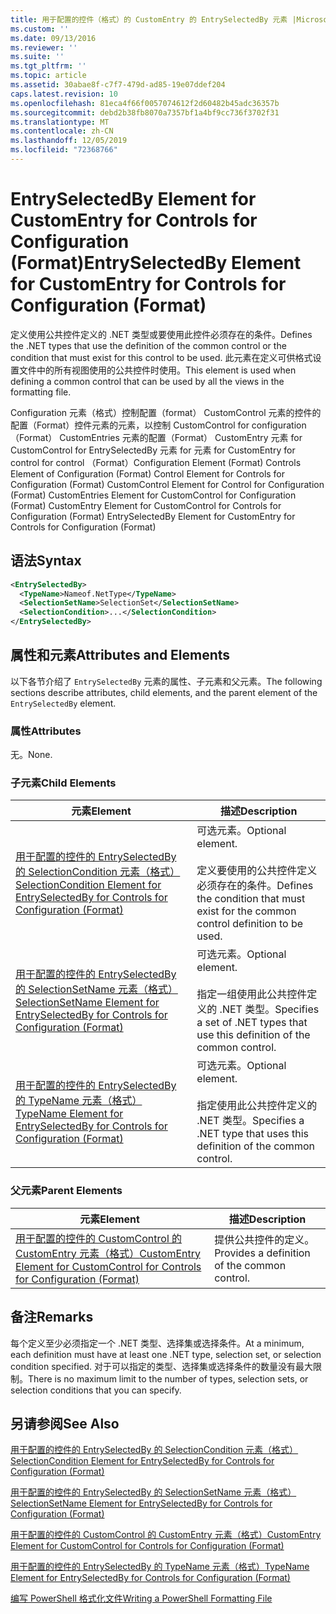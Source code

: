 ```yaml
---
title: 用于配置的控件（格式）的 CustomEntry 的 EntrySelectedBy 元素 |Microsoft Docs
ms.custom: ''
ms.date: 09/13/2016
ms.reviewer: ''
ms.suite: ''
ms.tgt_pltfrm: ''
ms.topic: article
ms.assetid: 30abae8f-c7f7-479d-ad85-19e07ddef204
caps.latest.revision: 10
ms.openlocfilehash: 81eca4f66f0057074612f2d60482b45adc36357b
ms.sourcegitcommit: debd2b38fb8070a7357bf1a4bf9cc736f3702f31
ms.translationtype: MT
ms.contentlocale: zh-CN
ms.lasthandoff: 12/05/2019
ms.locfileid: "72368766"
---
```

# <a name="entryselectedby-element-for-customentry-for-controls-for-configuration-format"></a><span data-ttu-id="cbb21-102">EntrySelectedBy Element for CustomEntry for Controls for Configuration (Format)</span><span class="sxs-lookup"><span data-stu-id="cbb21-102">EntrySelectedBy Element for CustomEntry for Controls for Configuration (Format)</span></span>

<span data-ttu-id="cbb21-103">定义使用公共控件定义的 .NET 类型或要使用此控件必须存在的条件。</span><span class="sxs-lookup"><span data-stu-id="cbb21-103">Defines the .NET types that use the definition of the common control or the condition that must exist for this control to be used.</span></span> <span data-ttu-id="cbb21-104">此元素在定义可供格式设置文件中的所有视图使用的公共控件时使用。</span><span class="sxs-lookup"><span data-stu-id="cbb21-104">This element is used when defining a common control that can be used by all the views in the formatting file.</span></span>

<span data-ttu-id="cbb21-105">Configuration 元素（格式）控制配置（format） CustomControl 元素的控件的配置（Format）控件元素的元素，以控制 CustomControl for configuration （Format） CustomEntries 元素的配置（Format） CustomEntry 元素 for CustomControl for EntrySelectedBy 元素 for 元素 for CustomEntry for control for control （Format）</span><span class="sxs-lookup"><span data-stu-id="cbb21-105">Configuration Element (Format) Controls Element of Configuration (Format) Control Element for Controls for Configuration (Format) CustomControl Element for Control for Configuration (Format) CustomEntries Element for CustomControl for Configuration (Format) CustomEntry Element for CustomControl for Controls for Configuration (Format) EntrySelectedBy Element for CustomEntry for Controls for Configuration (Format)</span></span>

## <a name="syntax"></a><span data-ttu-id="cbb21-106">语法</span><span class="sxs-lookup"><span data-stu-id="cbb21-106">Syntax</span></span>

```xml
<EntrySelectedBy>
  <TypeName>Nameof.NetType</TypeName>
  <SelectionSetName>SelectionSet</SelectionSetName>
  <SelectionCondition>...</SelectionCondition>
</EntrySelectedBy>
```

## <a name="attributes-and-elements"></a><span data-ttu-id="cbb21-107">属性和元素</span><span class="sxs-lookup"><span data-stu-id="cbb21-107">Attributes and Elements</span></span>

<span data-ttu-id="cbb21-108">以下各节介绍了 `EntrySelectedBy` 元素的属性、子元素和父元素。</span><span class="sxs-lookup"><span data-stu-id="cbb21-108">The following sections describe attributes, child elements, and the parent element of the `EntrySelectedBy` element.</span></span>

### <a name="attributes"></a><span data-ttu-id="cbb21-109">属性</span><span class="sxs-lookup"><span data-stu-id="cbb21-109">Attributes</span></span>

<span data-ttu-id="cbb21-110">无。</span><span class="sxs-lookup"><span data-stu-id="cbb21-110">None.</span></span>

### <a name="child-elements"></a><span data-ttu-id="cbb21-111">子元素</span><span class="sxs-lookup"><span data-stu-id="cbb21-111">Child Elements</span></span>

|<span data-ttu-id="cbb21-112">元素</span><span class="sxs-lookup"><span data-stu-id="cbb21-112">Element</span></span>|<span data-ttu-id="cbb21-113">描述</span><span class="sxs-lookup"><span data-stu-id="cbb21-113">Description</span></span>|
|-------------|-----------------|
|[<span data-ttu-id="cbb21-114">用于配置的控件的 EntrySelectedBy 的 SelectionCondition 元素（格式）</span><span class="sxs-lookup"><span data-stu-id="cbb21-114">SelectionCondition Element for EntrySelectedBy for Controls for Configuration (Format)</span></span>](./selectioncondition-element-for-entryselectedby-for-controls-for-configuration-format.md)|<span data-ttu-id="cbb21-115">可选元素。</span><span class="sxs-lookup"><span data-stu-id="cbb21-115">Optional element.</span></span><br /><br /> <span data-ttu-id="cbb21-116">定义要使用的公共控件定义必须存在的条件。</span><span class="sxs-lookup"><span data-stu-id="cbb21-116">Defines the condition that must exist for the common control definition to be used.</span></span>|
|[<span data-ttu-id="cbb21-117">用于配置的控件的 EntrySelectedBy 的 SelectionSetName 元素（格式）</span><span class="sxs-lookup"><span data-stu-id="cbb21-117">SelectionSetName Element for EntrySelectedBy for Controls for Configuration (Format)</span></span>](./selectionsetname-element-for-selectioncondition-for-controls-for-configuration-format.md)|<span data-ttu-id="cbb21-118">可选元素。</span><span class="sxs-lookup"><span data-stu-id="cbb21-118">Optional element.</span></span><br /><br /> <span data-ttu-id="cbb21-119">指定一组使用此公共控件定义的 .NET 类型。</span><span class="sxs-lookup"><span data-stu-id="cbb21-119">Specifies a set of .NET types that use this definition of the common control.</span></span>|
|[<span data-ttu-id="cbb21-120">用于配置的控件的 EntrySelectedBy 的 TypeName 元素（格式）</span><span class="sxs-lookup"><span data-stu-id="cbb21-120">TypeName Element for EntrySelectedBy for Controls for Configuration (Format)</span></span>](./typename-element-for-entryselectedby-for-controls-for-configuration-format.md)|<span data-ttu-id="cbb21-121">可选元素。</span><span class="sxs-lookup"><span data-stu-id="cbb21-121">Optional element.</span></span><br /><br /> <span data-ttu-id="cbb21-122">指定使用此公共控件定义的 .NET 类型。</span><span class="sxs-lookup"><span data-stu-id="cbb21-122">Specifies a .NET type that uses this definition of the common control.</span></span>|

### <a name="parent-elements"></a><span data-ttu-id="cbb21-123">父元素</span><span class="sxs-lookup"><span data-stu-id="cbb21-123">Parent Elements</span></span>

|<span data-ttu-id="cbb21-124">元素</span><span class="sxs-lookup"><span data-stu-id="cbb21-124">Element</span></span>|<span data-ttu-id="cbb21-125">描述</span><span class="sxs-lookup"><span data-stu-id="cbb21-125">Description</span></span>|
|-------------|-----------------|
|[<span data-ttu-id="cbb21-126">用于配置的控件的 CustomControl 的 CustomEntry 元素（格式）</span><span class="sxs-lookup"><span data-stu-id="cbb21-126">CustomEntry Element for CustomControl for Controls for Configuration (Format)</span></span>](./customentry-element-for-customcontrol-for-controls-for-configuration-format.md)|<span data-ttu-id="cbb21-127">提供公共控件的定义。</span><span class="sxs-lookup"><span data-stu-id="cbb21-127">Provides a definition of the common control.</span></span>|

## <a name="remarks"></a><span data-ttu-id="cbb21-128">备注</span><span class="sxs-lookup"><span data-stu-id="cbb21-128">Remarks</span></span>

<span data-ttu-id="cbb21-129">每个定义至少必须指定一个 .NET 类型、选择集或选择条件。</span><span class="sxs-lookup"><span data-stu-id="cbb21-129">At a minimum, each definition must have at least one .NET type, selection set, or selection condition specified.</span></span> <span data-ttu-id="cbb21-130">对于可以指定的类型、选择集或选择条件的数量没有最大限制。</span><span class="sxs-lookup"><span data-stu-id="cbb21-130">There is no maximum limit to the number of types, selection sets, or selection conditions that you can specify.</span></span>

## <a name="see-also"></a><span data-ttu-id="cbb21-131">另请参阅</span><span class="sxs-lookup"><span data-stu-id="cbb21-131">See Also</span></span>

[<span data-ttu-id="cbb21-132">用于配置的控件的 EntrySelectedBy 的 SelectionCondition 元素（格式）</span><span class="sxs-lookup"><span data-stu-id="cbb21-132">SelectionCondition Element for EntrySelectedBy for Controls for Configuration (Format)</span></span>](./selectioncondition-element-for-entryselectedby-for-controls-for-configuration-format.md)

[<span data-ttu-id="cbb21-133">用于配置的控件的 EntrySelectedBy 的 SelectionSetName 元素（格式）</span><span class="sxs-lookup"><span data-stu-id="cbb21-133">SelectionSetName Element for EntrySelectedBy for Controls for Configuration (Format)</span></span>](./selectionsetname-element-for-selectioncondition-for-controls-for-configuration-format.md)

[<span data-ttu-id="cbb21-134">用于配置的控件的 CustomControl 的 CustomEntry 元素（格式）</span><span class="sxs-lookup"><span data-stu-id="cbb21-134">CustomEntry Element for CustomControl for Controls for Configuration (Format)</span></span>](./customentry-element-for-customcontrol-for-controls-for-configuration-format.md)

[<span data-ttu-id="cbb21-135">用于配置的控件的 EntrySelectedBy 的 TypeName 元素（格式）</span><span class="sxs-lookup"><span data-stu-id="cbb21-135">TypeName Element for EntrySelectedBy for Controls for Configuration (Format)</span></span>](./typename-element-for-selectioncondition-for-controls-for-configuration-format.md)

[<span data-ttu-id="cbb21-136">编写 PowerShell 格式化文件</span><span class="sxs-lookup"><span data-stu-id="cbb21-136">Writing a PowerShell Formatting File</span></span>](./writing-a-powershell-formatting-file.md)
